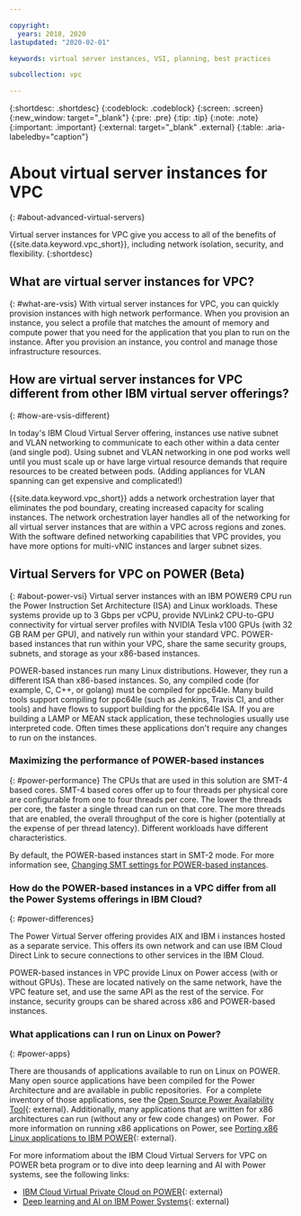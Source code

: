 ```yaml
---

copyright:
  years: 2018, 2020
lastupdated: "2020-02-01"

keywords: virtual server instances, VSI, planning, best practices

subcollection: vpc

---
```


{:shortdesc: .shortdesc}
{:codeblock: .codeblock}
{:screen: .screen}
{:new_window: target="_blank"}
{:pre: .pre}
{:tip: .tip}
{:note: .note}
{:important: .important}
{:external: target="_blank" .external}
{:table: .aria-labeledby="caption"}

# About virtual server instances for VPC
{: #about-advanced-virtual-servers}

Virtual server instances for VPC give you access to all of the benefits of {{site.data.keyword.vpc_short}}, including network isolation, security, and flexibility. 
{:shortdesc}

## What are virtual server instances for VPC?
{: #what-are-vsis}
With virtual server instances for VPC, you can quickly provision instances with high network performance. When you provision an instance, you select a profile that matches the amount of memory and compute power that you need for the application that you plan to run on the instance. After you provision an instance, you control and manage those infrastructure resources. 

## How are virtual server instances for VPC different from other IBM virtual server offerings?
{: #how-are-vsis-different}

In today's IBM Cloud Virtual Server offering, instances use native subnet and VLAN networking to communicate to each other within a data center (and single pod). Using subnet and VLAN networking in one pod works well until you must scale up or have large virtual resource demands that require resources to be created between pods. (Adding appliances for VLAN spanning can get expensive and complicated!) 

{{site.data.keyword.vpc_short}} adds a network orchestration layer that eliminates the pod boundary, creating increased capacity for scaling instances. The network orchestration layer handles all of the networking for all virtual server instances that are within a VPC across regions and zones. With the software defined networking capabilities that VPC provides, you have more options for multi-vNIC instances and larger subnet sizes. 

## Virtual Servers for VPC on POWER (Beta)
{: #about-power-vsi}
Virtual server instances with an IBM POWER9 CPU run the Power Instruction Set Architecture (ISA) and Linux workloads. These systems provide up to 3 Gbps per vCPU, provide NVLink2 CPU-to-GPU connectivity for virtual server profiles with NVIDIA Tesla v100 GPUs (with 32 GB RAM per GPU), and natively run within your standard VPC. POWER-based instances that run within your VPC, share the same security groups, subnets, and storage as your x86-based instances.


POWER-based instances run many Linux distributions. However, they run a different ISA than x86-based instances. So, any compiled code (for example, C, C++, or golang) must be compiled for ppc64le. Many build tools support compiling for ppc64le (such as Jenkins, Travis CI, and other tools) and have flows to support building for the ppc64le ISA. If you are building a LAMP or MEAN stack application, these technologies usually use interpreted code. Often times these applications don't require any changes to run on the instances.


### Maximizing the performance of POWER-based instances
{: #power-performance}
The CPUs that are used in this solution are SMT-4 based cores. SMT-4 based cores offer up to four threads per physical core are configurable from one to four threads per core. The lower the threads per core, the faster a single thread can run on that core. The more threads that are enabled, the overall throughput of the core is higher (potentially at the expense of per thread latency). Different workloads have different characteristics.

By default, the POWER-based instances start in SMT-2 mode. For more information see, [Changing SMT settings for POWER-based instances](/docs/vpc?topic=vpc-vsi_is_power_perf).

### How do the POWER-based instances in a VPC differ from all the Power Systems offerings in IBM Cloud?
{: #power-differences}

The Power Virtual Server offering provides AIX and IBM i instances hosted as a separate service.  This offers its own network and can use IBM Cloud Direct Link to secure connections to other services in the IBM Cloud.

POWER-based instances in VPC provide Linux on Power access (with or without GPUs).  These are located natively on the same network, have the VPC feature set, and use the same API as the rest of the service. For instance, security groups can be shared across x86 and POWER-based instances.

### What applications can I run on Linux on Power?
{: #power-apps}

There are thousands of applications available to run on Linux on POWER.  Many open source applications have been compiled for the Power Architecture and are available in public repositories.  For a complete inventory of those applications, see the [Open Source Power Availability Tool](https://www.ibm.com/developerworks/library/l-ospat-trs/index.html){: external}. Additionally, many applications that are written for x86 architectures can run (without any or few code changes) on Power.  For more information on running x86 applications on Power, see [Porting x86 Linux applications to IBM POWER](https://developer.ibm.com/linuxonpower/porting-guide/){: external}. 

For more informatiom about the IBM Cloud Virtual Servers for VPC on POWER beta program or to dive into deep learning and AI with Power systems, see the following links:

* [IBM Cloud Virtual Private Cloud on POWER](https://developer.ibm.com/linuxonpower/power-virtual-private-cloud/){: external}  
* [Deep learning and AI on IBM Power Systems](https://developer.ibm.com/linuxonpower/deep-learning-powerai/){: external}

